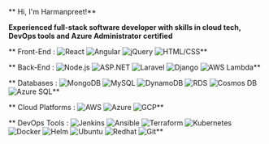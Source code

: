 ** Hi, I'm Harmanpreet!**

**Experienced full-stack software developer with skills in cloud tech, DevOps tools and Azure Administrator certified**

** Front-End : ![React](https://img.shields.io/badge/-React-blue) ![Angular](https://img.shields.io/badge/-Angular-red) ![jQuery](https://img.shields.io/badge/-jQuery-blue) ![HTML/CSS](https://img.shields.io/badge/-HTML/CSS-orange)**

** Back-End : ![Node.js](https://img.shields.io/badge/-Node.js-green) ![ASP.NET](https://img.shields.io/badge/-ASP.NET-blue) ![Laravel](https://img.shields.io/badge/-Laravel-red) ![Django](https://img.shields.io/badge/-Django-green) ![AWS Lambda](https://img.shields.io/badge/-AWS%20Lambda-orange)**

** Databases : ![MongoDB](https://img.shields.io/badge/-MongoDB-green) ![MySQL](https://img.shields.io/badge/-MySQL-blue) ![DynamoDB](https://img.shields.io/badge/-DynamoDB-blue) ![RDS](https://img.shields.io/badge/-RDS-orange) ![Cosmos DB](https://img.shields.io/badge/-Cosmos%20DB-purple) ![Azure SQL](https://img.shields.io/badge/-Azure%20SQL-blue)**

** Cloud Platforms : ![AWS](https://img.shields.io/badge/-AWS-yellow) ![Azure](https://img.shields.io/badge/-Azure-blue) ![GCP](https://img.shields.io/badge/-GCP-blue)**

** DevOps Tools : ![Jenkins](https://img.shields.io/badge/-Jenkins-red) ![Ansible](https://img.shields.io/badge/-Ansible-blue) ![Terraform](https://img.shields.io/badge/-Terraform-purple) ![Kubernetes](https://img.shields.io/badge/-Kubernetes-blue) ![Docker](https://img.shields.io/badge/-Docker-blue) ![Helm](https://img.shields.io/badge/-Helm-green) ![Ubuntu](https://img.shields.io/badge/-Ubuntu-orange) ![Redhat](https://img.shields.io/badge/-Redhat-red) ![Git](https://img.shields.io/badge/-Git-brown)**
